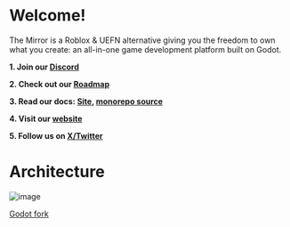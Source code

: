 # Welcome!

The Mirror is a Roblox & UEFN alternative giving you the freedom to own what you create: an all-in-one game development platform built on Godot.

**1. Join our [Discord](https://discord.com/invite/CK6fH3Cynk)**

**2. Check out our [Roadmap](https://github.com/orgs/the-mirror-gdp/projects)**

**3. Read our docs: [Site](https://docs.themirror.space), [monorepo source](https://github.com/the-mirror-gdp/the-mirror)**

**4. Visit our [website](https://themirror.space)**

**5. Follow us on [X/Twitter](https://twitter.com/themirrorgdp)**

# Architecture

![image](https://github.com/the-mirror-gdp/the-mirror/assets/11920077/50b3a156-6b66-4373-943a-c954e6a6ed13)

[Godot fork](https://github.com/the-mirror-gdp/godot)
